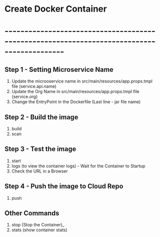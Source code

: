 # Create Docker Container
# -------------------------------------------------------------------------------------------

## Step 1 - Setting Microservice Name

1. Update the microoservice name in src/main/resources/app.props.tmpl file (service.api.name)
2. Update the Org Name in src/main/resources/app.props.tmpl file (service.org)
3. Change the EntryPoint in the Dockerfile (Last line - jar file name) 

## Step 2 - Build the image

1. build
2. scan

## Step 3 - Test the image

1. start
2. logs (to view the container logs) - Wait for the Container to Startup
3. Check the URL in a Browser

## Step 4 - Push the image to Cloud Repo

1. push 

## Other Commands

1. stop (Stop the Container)_
2. stats (show container stats)
